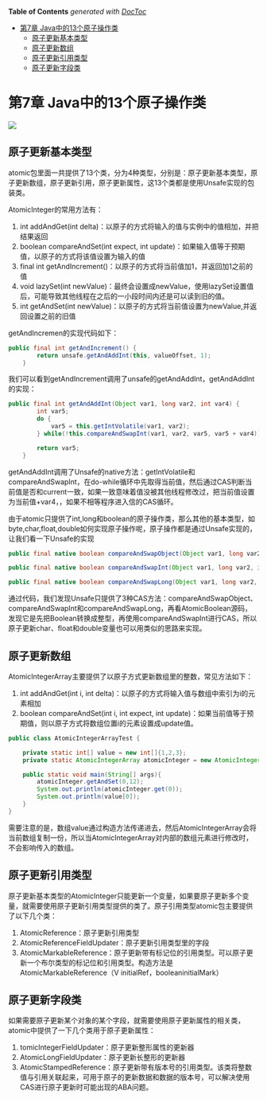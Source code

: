 <!-- START doctoc generated TOC please keep comment here to allow auto update -->
<!-- DON'T EDIT THIS SECTION, INSTEAD RE-RUN doctoc TO UPDATE -->
**Table of Contents**  *generated with [DocToc](https://github.com/thlorenz/doctoc)*

- [第7章 Java中的13个原子操作类](#%E7%AC%AC7%E7%AB%A0-java%E4%B8%AD%E7%9A%8413%E4%B8%AA%E5%8E%9F%E5%AD%90%E6%93%8D%E4%BD%9C%E7%B1%BB)
  - [原子更新基本类型](#%E5%8E%9F%E5%AD%90%E6%9B%B4%E6%96%B0%E5%9F%BA%E6%9C%AC%E7%B1%BB%E5%9E%8B)
  - [原子更新数组](#%E5%8E%9F%E5%AD%90%E6%9B%B4%E6%96%B0%E6%95%B0%E7%BB%84)
  - [原子更新引用类型](#%E5%8E%9F%E5%AD%90%E6%9B%B4%E6%96%B0%E5%BC%95%E7%94%A8%E7%B1%BB%E5%9E%8B)
  - [原子更新字段类](#%E5%8E%9F%E5%AD%90%E6%9B%B4%E6%96%B0%E5%AD%97%E6%AE%B5%E7%B1%BB)

<!-- END doctoc generated TOC please keep comment here to allow auto update -->

# 第7章 Java中的13个原子操作类

![](https://github.com/zaiyunduan123/java-concurrent-art/blob/master/image/7-1.png)

## 原子更新基本类型

atomic包里面一共提供了13个类，分为4种类型，分别是：原子更新基本类型，原子更新数组，原子更新引用，原子更新属性，这13个类都是使用Unsafe实现的包装类。

AtomicInteger的常用方法有：
1. int addAndGet(int delta)：以原子的方式将输入的值与实例中的值相加，并把结果返回
2. boolean compareAndSet(int expect, int update)：如果输入值等于预期值，以原子的方式将该值设置为输入的值
3. final int getAndIncrement()：以原子的方式将当前值加1，并返回加1之前的值
4. void lazySet(int newValue)：最终会设置成newValue，使用lazySet设置值后，可能导致其他线程在之后的一小段时间内还是可以读到旧的值。
5. int getAndSet(int newValue)：以原子的方式将当前值设置为newValue,并返回设置之前的旧值



getAndIncremen的实现代码如下：　　
```java
public final int getAndIncrement() {
        return unsafe.getAndAddInt(this, valueOffset, 1);
    }
```
我们可以看到getAndIncrement调用了unsafe的getAndAddInt，getAndAddInt的实现：

```java
public final int getAndAddInt(Object var1, long var2, int var4) {
        int var5;
        do {
            var5 = this.getIntVolatile(var1, var2);
        } while(!this.compareAndSwapInt(var1, var2, var5, var5 + var4));

        return var5;
    }
```
getAndAddInt调用了Unsafe的native方法：getIntVolatile和compareAndSwapInt，在do-while循环中先取得当前值，然后通过CAS判断当前值是否和current一致，如果一致意味着值没被其他线程修改过，把当前值设置为当前值+var4，，如果不相等程序进入信的CAS循环。

由于atomic只提供了int,long和boolean的原子操作类，那么其他的基本类型，如byte,char,float,double如何实现原子操作呢，原子操作都是通过Unsafe实现的，让我们看一下Unsafe的实现
```java
public final native boolean compareAndSwapObject(Object var1, long var2, Object var4, Object var5);

public final native boolean compareAndSwapInt(Object var1, long var2, int var4, int var5);

public final native boolean compareAndSwapLong(Object var1, long var2, long var4, long var6);
```
通过代码，我们发现Unsafe只提供了3种CAS方法：compareAndSwapObject、compareAndSwapInt和compareAndSwapLong，再看AtomicBoolean源码，发现它是先把Boolean转换成整型，再使用compareAndSwapInt进行CAS，所以原子更新char、float和double变量也可以用类似的思路来实现。

## 原子更新数组

AtomicIntegerArray主要提供了以原子方式更新数组里的整数，常见方法如下：
1. int addAndGet(int i, int delta)：以原子的方式将输入值与数组中索引为i的元素相加
2. boolean compareAndSet(int i, int expect, int update)：如果当前值等于预期值，则以原子方式将数组位置i的元素设置成update值。　　

```java
public class AtomicIntegerArrayTest {

    private static int[] value = new int[]{1,2,3};
    private static AtomicIntegerArray atomicInteger = new AtomicIntegerArray(value);

    public static void main(String[] args){
        atomicInteger.getAndSet(0,12);
        System.out.println(atomicInteger.get(0));
        System.out.println(value[0]);
    }
}
```
需要注意的是，数组value通过构造方法传递进去，然后AtomicIntegerArray会将当前数组复制一份，所以当AtomicIntegerArray对内部的数组元素进行修改时，不会影响传入的数组。


## 原子更新引用类型
原子更新基本类型的AtomicInteger只能更新一个变量，如果要原子更新多个变量，就需要使用原子更新引用类型提供的类了。原子引用类型atomic包主要提供了以下几个类：
1. AtomicReference：原子更新引用类型
2. AtomicReferenceFieldUpdater：原子更新引用类型里的字段
3. AtomicMarkableReference：原子更新带有标记位的引用类型。可以原子更新一个布尔类型的标记位和引用类型。构造方法是AtomicMarkableReference（V 
initialRef，booleaninitialMark）

## 原子更新字段类
如果需要原子更新某个对象的某个字段，就需要使用原子更新属性的相关类，atomic中提供了一下几个类用于原子更新属性：
1. tomicIntegerFieldUpdater：原子更新整形属性的更新器
2. AtomicLongFieldUpdater：原子更新长整形的更新器
3. AtomicStampedReference：原子更新带有版本号的引用类型。该类将整数值与引用关联起来，可用于原子的更新数据和数据的版本号，可以解决使用CAS进行原子更新时可能出现的ABA问题。